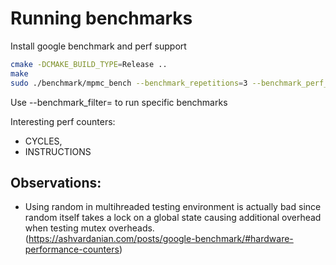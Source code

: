 # Running benchmarks

Install google benchmark and perf support


```bash
cmake -DCMAKE_BUILD_TYPE=Release .. 
make
sudo ./benchmark/mpmc_bench --benchmark_repetitions=3 --benchmark_perf_counters="CYCLES,INSTRUCTIONS"
```

Use --benchmark_filter=<regex> to run specific benchmarks

Interesting perf counters:
 * CYCLES,
 * INSTRUCTIONS

## Observations:
* Using random in multihreaded testing environment is actually bad since random itself
takes a lock on a global state causing additional overhead when testing mutex
overheads. (https://ashvardanian.com/posts/google-benchmark/#hardware-performance-counters)


